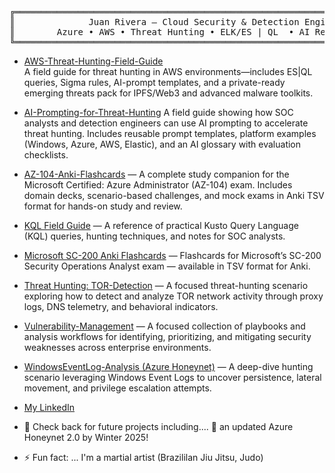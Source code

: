 <div align="center">

<pre>
╔═══════════════════════════════════════════════════════════════════════════╗
║              Juan Rivera — Cloud Security & Detection Engineer            ║
║        Azure • AWS • Threat Hunting • ELK/ES | QL  • AI Red Teaming       ║
╚═══════════════════════════════════════════════════════════════════════════╝
</pre>

</div>


- [AWS-Threat-Hunting-Field-Guide](https://github.com/juansasoc/AWS-Threat-Hunting-Field-Guide)  
A field guide for threat hunting in AWS environments—includes ES|QL queries, Sigma rules, AI-prompt templates, and a private-ready emerging threats pack for IPFS/Web3 and advanced malware toolkits.  



- [AI-Prompting-for-Threat-Hunting](https://github.com/juansasoc/AI-Prompting-for-Threat-Hunting)
A field guide showing how SOC analysts and detection engineers can use AI prompting to accelerate threat hunting. Includes reusable prompt templates, platform examples (Windows, Azure, AWS, Elastic), and an AI glossary with evaluation checklists.




- [AZ-104-Anki-Flashcards](https://github.com/juansasoc/AZ-104-Anki-Flashcards)  — A complete study companion for the Microsoft Certified: Azure Administrator (AZ-104) exam. Includes domain decks, scenario-based challenges, and mock exams in Anki TSV format for hands-on study and review.





- [KQL Field Guide](https://github.com/juansasoc/KQL-Field-Guide) — A reference of practical Kusto Query Language (KQL) queries, hunting techniques, and notes for SOC analysts.

- [Microsoft SC-200 Anki Flashcards](https://github.com/juansasoc/Microsoft-SC-200-Anki-Flashcards) — Flashcards for Microsoft’s SC-200 Security Operations Analyst exam — available in TSV format for Anki.

- [Threat Hunting: TOR-Detection](https://github.com/juansasoc/TOR-Detection) — A focused threat-hunting scenario exploring how to detect and analyze TOR network activity through proxy logs, DNS telemetry, and behavioral indicators.


- [Vulnerability-Management](https://github.com/juansasoc/Vulnerability-Management) — A focused collection of playbooks and analysis workflows for identifying, prioritizing, and mitigating security weaknesses across enterprise environments.


- [WindowsEventLog-Analysis (Azure Honeynet)](https://github.com/juansasoc/WindowsEventLog-Analysis) — A deep-dive hunting scenario leveraging Windows Event Logs to uncover persistence, lateral movement, and privilege escalation attempts.


- [My LinkedIn](https://www.linkedin.com/in/juan-rivera-2b434b7b/)





- 🔭 Check back for future projects including....  :eyes: an updated Azure Honeynet 2.0 by Winter 2025!

- ⚡ Fun fact: ... I'm a martial artist (Brazililan Jiu Jitsu, Judo)
   
